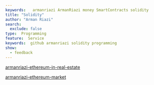 ```yaml
---
keywords:   armanriazi ArmanRiazi money SmartContracts solidity
title: "Solidity"
author: "Arman Riazi"
search:
  exclude: false
type:  Programming
feature:  Service
keywords:  github armanriazi solidity programming
show:
  - feedback
---
```


[armanriazi-ethereum-in-real-estate](armanriazi-ethereum-in-real-estate.md)

[armanriazi-ethereum-market](armanriazi-ethereum-market.md)